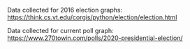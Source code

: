 Data collected for 2016 election graphs:
https://think.cs.vt.edu/corgis/python/election/election.html

Data collected for current poll graph:
https://www.270towin.com/polls/2020-presidential-election/

